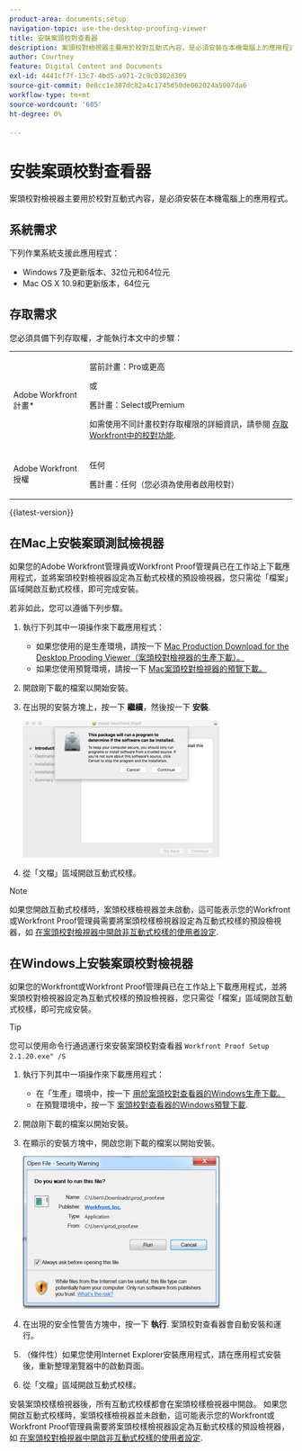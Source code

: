 ```yaml
---
product-area: documents;setup
navigation-topic: use-the-desktop-proofing-viewer
title: 安裝案頭校對查看器
description: 案頭校對檢視器主要用於校對互動式內容，是必須安裝在本機電腦上的應用程式。
author: Courtney
feature: Digital Content and Documents
exl-id: 4441cf7f-13c7-4bd5-a971-2c9c0302d309
source-git-commit: 0e8cc1e307dc82a4c1745d50de062024a5007da6
workflow-type: tm+mt
source-wordcount: '605'
ht-degree: 0%

---
```


# 安裝案頭校對查看器

案頭校對檢視器主要用於校對互動式內容，是必須安裝在本機電腦上的應用程式。

## 系統需求

下列作業系統支援此應用程式：

* Windows 7及更新版本、32位元和64位元
* Mac OS X 10.9和更新版本，64位元

## 存取需求

您必須具備下列存取權，才能執行本文中的步驟：

<table style="table-layout:auto"> 
 <col> 
 <col> 
 <tbody> 
  <tr> 
   <td role="rowheader">Adobe Workfront計畫*</td> 
   <td> <p>當前計畫：Pro或更高</p> <p>或</p> <p>舊計畫：Select或Premium</p> <p>如需使用不同計畫校對存取權限的詳細資訊，請參閱 <a href="/help/quicksilver/administration-and-setup/manage-workfront/configure-proofing/access-to-proofing-functionality.md" class="MCXref xref">存取Workfront中的校對功能</a>.</p> </td> 
  </tr> 
  <tr> 
   <td role="rowheader">Adobe Workfront授權</td> 
   <td> <p>任何</p> <p>舊計畫：任何（您必須為使用者啟用校對）</p> </td> 
  </tr> 
 </tbody> 
</table>

{{latest-version}}

## 在Mac上安裝案頭測試檢視器

如果您的Adobe Workfront管理員或Workfront Proof管理員已在工作站上下載應用程式，並將案頭校對檢視器設定為互動式校樣的預設檢視器，您只需從「檔案」區域開啟互動式校樣，即可完成安裝。

若非如此，您可以遵循下列步驟。

1. 執行下列其中一項操作來下載應用程式：

   * 如果您使用的是生產環境，請按一下 [Mac Production Download for the Desktop Prooding Viewer（案頭校對檢視器的生產下載）。](https://assets.proofhq.com/nativeviewer/desktop_viewer/Workfront+Proof-2.1.24.pkg)
   * 如果您使用預覽環境，請按一下 [Mac案頭校對檢視器的預覽下載。](https://assets.preview.proofhq.com/nativeviewer/desktop_viewer/Workfront+Proof+Preview-2.1.24.pkg)

1. 開啟剛下載的檔案以開始安裝。
1. 在出現的安裝方塊上，按一下 **繼續**，然後按一下 **安裝**.

   ![00000776.png](assets/00000776-350x244.png)

1. 從「文檔」區域開啟互動式校樣。

>[!NOTE]
>
>如果您開啟互動式校樣時，案頭校樣檢視器並未啟動，這可能表示您的Workfront或Workfront Proof管理員需要將案頭校樣檢視器設定為互動式校樣的預設檢視器，如 [在案頭校對檢視器中開啟非互動式校樣的使用者設定](../../../workfront-proof/wp-work-proofsfiles/review-proofs-dpv/destop-proofing-viewer.md#user-setting-for-launching-non-interactive-proofs).

## 在Windows上安裝案頭校對檢視器

如果您的Workfront或Workfront Proof管理員已在工作站上下載應用程式，並將案頭校對檢視器設定為互動式校樣的預設檢視器，您只需從「檔案」區域開啟互動式校樣，即可完成安裝。

>[!TIP]
>
>您可以使用命令行通過運行來安裝案頭校對查看器 `Workfront Proof Setup 2.1.20.exe" /S`

1. 執行下列其中一項操作來下載應用程式：

   * 在「生產」環境中，按一下 [用於案頭校對查看器的Windows生產下載。](https://assets.proofhq.com/nativeviewer/desktop_viewer/Workfront+Proof+Setup+2.1.24.exe)
   * 在預覽環境中，按一下 [案頭校對查看器的Windows預覽下載](https://assets.preview.proofhq.com/nativeviewer/desktop_viewer/Workfront+Proof+Preview+Setup+2.1.24.exe).

1. 開啟剛下載的檔案以開始安裝。
1. 在顯示的安裝方塊中，開啟您剛下載的檔案以開始安裝。

   ![Screen_Shot_2018-05-02_at_10.56.55_AM.png](assets/screen-shot-2018-05-02-at-10.56.55-am-350x271.png)

1. 在出現的安全性警告方塊中，按一下 **執行**. 案頭校對查看器會自動安裝和運行。
1. （條件性）如果您使用Internet Explorer安裝應用程式，請在應用程式安裝後，重新整理瀏覽器中的啟動頁面。
1. 從「文檔」區域開啟互動式校樣。

安裝案頭校樣檢視器後，所有互動式校樣都會在案頭校樣檢視器中開啟。 如果您開啟互動式校樣時，案頭校樣檢視器並未啟動，這可能表示您的Workfront或Workfront Proof管理員需要將案頭校樣檢視器設定為互動式校樣的預設檢視器，如 [在案頭校對檢視器中開啟非互動式校樣的使用者設定](../../../workfront-proof/wp-work-proofsfiles/review-proofs-dpv/destop-proofing-viewer.md#user-setting-for-launching-non-interactive-proofs).
